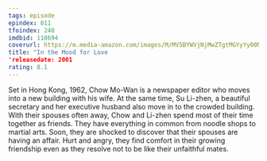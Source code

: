 ```yaml
---
tags: episode
epindex: 011
tfoindex: 240
imdbid: 118694
coverurl: https://m.media-amazon.com/images/M/MV5BYWVjNjMwZTgtMGYyYy00NmVhLWE1NDItMzFhMmJkYTNjYWIwXkEyXkFqcGdeQXVyNjU0OTQ0OTY@._V1_SX202_CR0,0,202,300_.jpg
title: "In the Mood for Love
"releasedate: 2001
rating: 8.1
---
```


Set in Hong Kong, 1962, Chow Mo-Wan is a newspaper editor who moves into a new building with his wife. At the same time, Su Li-zhen, a beautiful secretary and her executive husband also move in to the crowded building. With their spouses often away, Chow and Li-zhen spend most of their time together as friends. They have everything in common from noodle shops to martial arts. Soon, they are shocked to discover that their spouses are having an affair. Hurt and angry, they find comfort in their growing friendship even as they resolve not to be like their unfaithful mates.